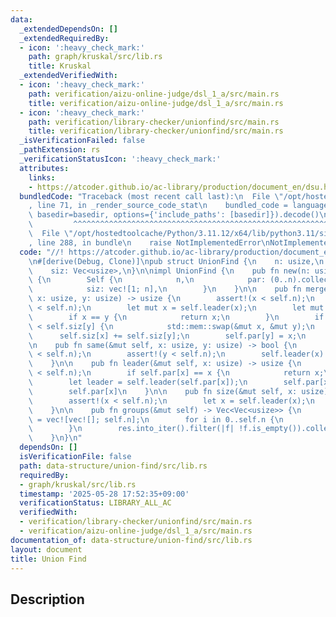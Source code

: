 ```yaml
---
data:
  _extendedDependsOn: []
  _extendedRequiredBy:
  - icon: ':heavy_check_mark:'
    path: graph/kruskal/src/lib.rs
    title: Kruskal
  _extendedVerifiedWith:
  - icon: ':heavy_check_mark:'
    path: verification/aizu-online-judge/dsl_1_a/src/main.rs
    title: verification/aizu-online-judge/dsl_1_a/src/main.rs
  - icon: ':heavy_check_mark:'
    path: verification/library-checker/unionfind/src/main.rs
    title: verification/library-checker/unionfind/src/main.rs
  _isVerificationFailed: false
  _pathExtension: rs
  _verificationStatusIcon: ':heavy_check_mark:'
  attributes:
    links:
    - https://atcoder.github.io/ac-library/production/document_en/dsu.html
  bundledCode: "Traceback (most recent call last):\n  File \"/opt/hostedtoolcache/Python/3.11.12/x64/lib/python3.11/site-packages/onlinejudge_verify/documentation/build.py\"\
    , line 71, in _render_source_code_stat\n    bundled_code = language.bundle(stat.path,\
    \ basedir=basedir, options={'include_paths': [basedir]}).decode()\n          \
    \         ^^^^^^^^^^^^^^^^^^^^^^^^^^^^^^^^^^^^^^^^^^^^^^^^^^^^^^^^^^^^^^^^^^^^^^^^^^^^^^^^^\n\
    \  File \"/opt/hostedtoolcache/Python/3.11.12/x64/lib/python3.11/site-packages/onlinejudge_verify/languages/rust.py\"\
    , line 288, in bundle\n    raise NotImplementedError\nNotImplementedError\n"
  code: "//! https://atcoder.github.io/ac-library/production/document_en/dsu.html\n\
    \n#[derive(Debug, Clone)]\npub struct UnionFind {\n    n: usize,\n    par: Vec<usize>,\n\
    \    siz: Vec<usize>,\n}\n\nimpl UnionFind {\n    pub fn new(n: usize) -> Self\
    \ {\n        Self {\n            n,\n            par: (0..n).collect::<Vec<usize>>(),\n\
    \            siz: vec![1; n],\n        }\n    }\n\n    pub fn merge(&mut self,\
    \ x: usize, y: usize) -> usize {\n        assert!(x < self.n);\n        assert!(y\
    \ < self.n);\n        let mut x = self.leader(x);\n        let mut y = self.leader(y);\n\
    \        if x == y {\n            return x;\n        }\n        if self.siz[x]\
    \ < self.siz[y] {\n            std::mem::swap(&mut x, &mut y);\n        }\n  \
    \      self.siz[x] += self.siz[y];\n        self.par[y] = x;\n        x\n    }\n\
    \n    pub fn same(&mut self, x: usize, y: usize) -> bool {\n        assert!(x\
    \ < self.n);\n        assert!(y < self.n);\n        self.leader(x) == self.leader(y)\n\
    \    }\n\n    pub fn leader(&mut self, x: usize) -> usize {\n        assert!(x\
    \ < self.n);\n        if self.par[x] == x {\n            return x;\n        }\n\
    \        let leader = self.leader(self.par[x]);\n        self.par[x] = leader;\n\
    \        self.par[x]\n    }\n\n    pub fn size(&mut self, x: usize) -> usize {\n\
    \        assert!(x < self.n);\n        let x = self.leader(x);\n        self.siz[x]\n\
    \    }\n\n    pub fn groups(&mut self) -> Vec<Vec<usize>> {\n        let mut res\
    \ = vec![vec![]; self.n];\n        for i in 0..self.n {\n            res[self.leader(i)].push(i);\n\
    \        }\n        res.into_iter().filter(|f| !f.is_empty()).collect::<Vec<_>>()\n\
    \    }\n}\n"
  dependsOn: []
  isVerificationFile: false
  path: data-structure/union-find/src/lib.rs
  requiredBy:
  - graph/kruskal/src/lib.rs
  timestamp: '2025-05-28 17:52:35+09:00'
  verificationStatus: LIBRARY_ALL_AC
  verifiedWith:
  - verification/library-checker/unionfind/src/main.rs
  - verification/aizu-online-judge/dsl_1_a/src/main.rs
documentation_of: data-structure/union-find/src/lib.rs
layout: document
title: Union Find
---
```


## Description
